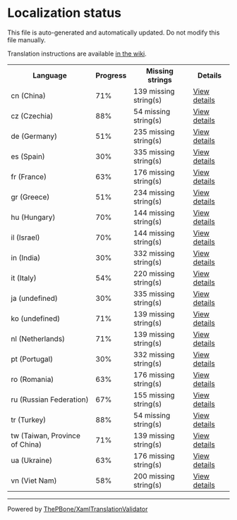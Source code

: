 # Localization status

This file is auto-generated and automatically updated. Do not modify this file manually.

Translation instructions are available [in the wiki](https://github.com/ThePBone/GalaxyBudsClient/wiki/3.-How-to-help-with-translations).

<table>
<tr><th>Language</th><th>Progress</th><th>Missing strings</th><th>Details</th></tr>
<tr><td>cn (China)</td><td>71%</td><td>139 missing string(s)</td><td><a href="cn.md">View details</a></td></tr>
<tr><td>cz (Czechia)</td><td>88%</td><td>54 missing string(s)</td><td><a href="cz.md">View details</a></td></tr>
<tr><td>de (Germany)</td><td>51%</td><td>235 missing string(s)</td><td><a href="de.md">View details</a></td></tr>
<tr><td>es (Spain)</td><td>30%</td><td>335 missing string(s)</td><td><a href="es.md">View details</a></td></tr>
<tr><td>fr (France)</td><td>63%</td><td>176 missing string(s)</td><td><a href="fr.md">View details</a></td></tr>
<tr><td>gr (Greece)</td><td>51%</td><td>234 missing string(s)</td><td><a href="gr.md">View details</a></td></tr>
<tr><td>hu (Hungary)</td><td>70%</td><td>144 missing string(s)</td><td><a href="hu.md">View details</a></td></tr>
<tr><td>il (Israel)</td><td>70%</td><td>144 missing string(s)</td><td><a href="il.md">View details</a></td></tr>
<tr><td>in (India)</td><td>30%</td><td>332 missing string(s)</td><td><a href="in.md">View details</a></td></tr>
<tr><td>it (Italy)</td><td>54%</td><td>220 missing string(s)</td><td><a href="it.md">View details</a></td></tr>
<tr><td>ja (undefined)</td><td>30%</td><td>335 missing string(s)</td><td><a href="ja.md">View details</a></td></tr>
<tr><td>ko (undefined)</td><td>71%</td><td>139 missing string(s)</td><td><a href="ko.md">View details</a></td></tr>
<tr><td>nl (Netherlands)</td><td>71%</td><td>139 missing string(s)</td><td><a href="nl.md">View details</a></td></tr>
<tr><td>pt (Portugal)</td><td>30%</td><td>332 missing string(s)</td><td><a href="pt.md">View details</a></td></tr>
<tr><td>ro (Romania)</td><td>63%</td><td>176 missing string(s)</td><td><a href="ro.md">View details</a></td></tr>
<tr><td>ru (Russian Federation)</td><td>67%</td><td>155 missing string(s)</td><td><a href="ru.md">View details</a></td></tr>
<tr><td>tr (Turkey)</td><td>88%</td><td>54 missing string(s)</td><td><a href="tr.md">View details</a></td></tr>
<tr><td>tw (Taiwan, Province of China)</td><td>71%</td><td>139 missing string(s)</td><td><a href="tw.md">View details</a></td></tr>
<tr><td>ua (Ukraine)</td><td>63%</td><td>176 missing string(s)</td><td><a href="ua.md">View details</a></td></tr>
<tr><td>vn (Viet Nam)</td><td>58%</td><td>200 missing string(s)</td><td><a href="vn.md">View details</a></td></tr>

</table>

__________

Powered by [ThePBone/XamlTranslationValidator](https://github.com/ThePBone/XamlTranslationValidator)